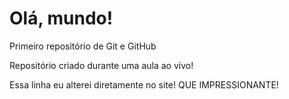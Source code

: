 # Olá, mundo!
 Primeiro repositório de Git e GitHub

 Repositório criado durante uma aula ao vivo!
 
 Essa linha eu alterei diretamente no site! QUE IMPRESSIONANTE!
